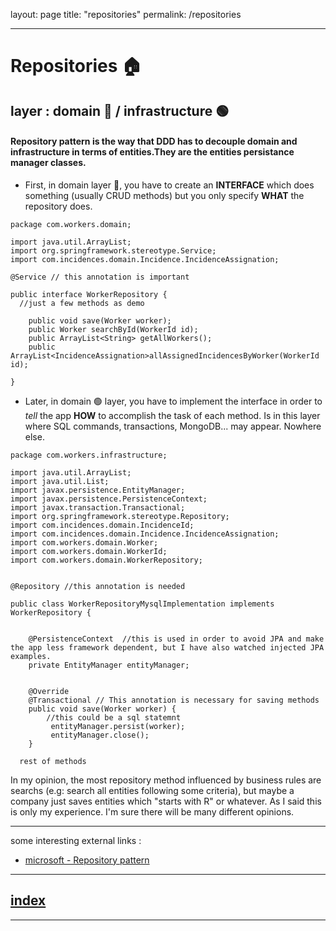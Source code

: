 layout: page
title: "repositories"
permalink: /repositories

----

# Repositories 🏠
## layer : domain 🔴 / infrastructure 🟢

#### Repository pattern is the way that DDD has to decouple domain and infrastructure in terms of entities.They are the entities persistance manager classes.

- First, in domain layer 🔴, you have to create an **INTERFACE** which does something (usually CRUD methods) but you only specify **WHAT** the repository does.

```
package com.workers.domain;

import java.util.ArrayList;
import org.springframework.stereotype.Service;
import com.incidences.domain.Incidence.IncidenceAssignation;

@Service // this annotation is important

public interface WorkerRepository {
  //just a few methods as demo
  
	public void save(Worker worker);
	public Worker searchById(WorkerId id);
	public ArrayList<String> getAllWorkers();
	public ArrayList<IncidenceAssignation>allAssignedIncidencesByWorker(WorkerId id);
	
}
```

- Later, in domain 🟢 layer, you have to implement the interface in order to _tell_ the app **HOW** to accomplish the task of each method. Is in this layer where SQL commands, transactions, MongoDB... may appear. Nowhere else.


```
package com.workers.infrastructure;

import java.util.ArrayList;
import java.util.List;
import javax.persistence.EntityManager;
import javax.persistence.PersistenceContext;
import javax.transaction.Transactional;
import org.springframework.stereotype.Repository;
import com.incidences.domain.IncidenceId;
import com.incidences.domain.Incidence.IncidenceAssignation;
import com.workers.domain.Worker;
import com.workers.domain.WorkerId;
import com.workers.domain.WorkerRepository;


@Repository //this annotation is needed

public class WorkerRepositoryMysqlImplementation implements WorkerRepository {
	
 
	@PersistenceContext  //this is used in order to avoid JPA and make the app less framework dependent, but I have also watched injected JPA examples.
    private EntityManager entityManager;
	
	
	@Override
	@Transactional // This annotation is necessary for saving methods
	public void save(Worker worker) {
		//this could be a sql statemnt
		 entityManager.persist(worker);
		 entityManager.close();
	}
  
  rest of methods

```
In my opinion, the most repository method influenced by business rules are searchs (e.g: search all entities following some criteria), but maybe a company just saves entities which "starts with R" or whatever. 
As I said this is only my experience. I'm sure there will be many different opinions.

---
some interesting external links :

- [microsoft - Repository pattern](https://docs.microsoft.com/es-es/dotnet/architecture/microservices/microservice-ddd-cqrs-patterns/infrastructure-persistence-layer-design)


---
## [index](https://jmiquis.github.io/TFG-DDD-Theoretical/) 
---
